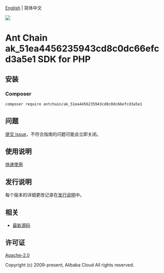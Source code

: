 [English](README.md) | 简体中文

![](https://aliyunsdk-pages.alicdn.com/icons/AlibabaCloud.svg)

# Ant Chain ak_51ea4456235943cd8c0dc66efcd3a5e1 SDK for PHP

## 安装

### Composer

```bash
composer require antchain/ak_51ea4456235943cd8c0dc66efcd3a5e1
```

## 问题

[提交 Issue](https://github.com/alipay/antchain-openapi-prod-sdk/issues/new)，不符合指南的问题可能会立即关闭。

## 使用说明

[快速使用](https://github.com/alipay/antchain-openapi-prod-sdk)

## 发行说明

每个版本的详细更改记录在[发行说明](./ChangeLog.txt)中。

## 相关

* [最新源码](https://github.com/antchain-openapi-sdk-php)

## 许可证

[Apache-2.0](http://www.apache.org/licenses/LICENSE-2.0)

Copyright (c) 2009-present, Alibaba Cloud All rights reserved.
